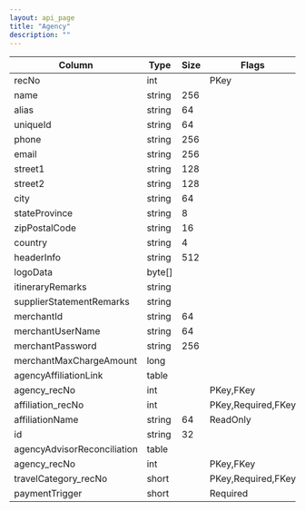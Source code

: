 ```yaml
---
layout: api_page
title: "Agency"
description: ""
---
```




| Column | Type | Size | Flags | Table | Description |
| ------ | ---- | ---- | ----- | ----- | ----------- |
| recNo | int |  | PKey | agency | 
| name | string | 256 |  | agency | 
| alias | string | 64 |  | agency | 
| uniqueId | string | 64 |  | agency | 
| phone | string | 256 |  | agency | 
| email | string | 256 |  | agency | 
| street1 | string | 128 |  | agency | 
| street2 | string | 128 |  | agency | 
| city | string | 64 |  | agency | 
| stateProvince | string | 8 |  | agency | 
| zipPostalCode | string | 16 |  | agency | 
| country | string | 4 |  | agency | 
| headerInfo | string | 512 |  | agency | 
| logoData | byte[] |  |  | agency | 
| itineraryRemarks | string |  |  | agency | 
| supplierStatementRemarks | string |  |  | agency | 
| merchantId | string | 64 |  | agency | 
| merchantUserName | string | 64 |  | agency | 
| merchantPassword | string | 256 |  | agency | 
| merchantMaxChargeAmount | long |  |  | agency | 
| agencyAffiliationLink  | table |  |  | agency | 
| agency_recNo | int |  | PKey,FKey | agencyAffiliationLink | 
| affiliation_recNo | int |  | PKey,Required,FKey | agencyAffiliationLink | 
| affiliationName | string | 64 | ReadOnly | agencyAffiliationLink | 
| id | string | 32 |  | agencyAffiliationLink | 
| agencyAdvisorReconciliation  | table |  |  | agency | 
| agency_recNo | int |  | PKey,FKey | agencyAdvisorReconciliation | 
| travelCategory_recNo | short |  | PKey,Required,FKey | agencyAdvisorReconciliation | 
| paymentTrigger | short |  | Required | agencyAdvisorReconciliation | 


